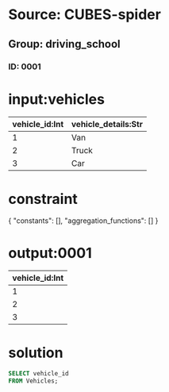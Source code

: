 # Source: CUBES-spider
## Group: driving_school
### ID: 0001

# input:vehicles

| vehicle_id:Int | vehicle_details:Str |
|---|---|
| 1 | Van |
| 2 | Truck |
| 3 | Car |

# constraint

{
  "constants": [],
  "aggregation_functions": []
}

# output:0001

| vehicle_id:Int |
|---|
| 1 |
| 2 |
| 3 |

# solution

```sql
SELECT vehicle_id
FROM Vehicles;
```

